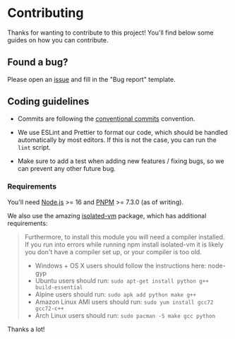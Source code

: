 # Contributing

Thanks for wanting to contribute to this project! You'll find below some guides on how you can contribute.

## Found a bug?

Please open an [issue](https://github.com/lagonapp/serverless/issues/new) and fill in the "Bug report" template.

## Coding guidelines

- Commits are following the [conventional commits](https://www.conventionalcommits.org/en/v1.0.0/) convention.

- We use ESLint and Prettier to format our code, which should be handled automatically by most editors. If this is not the case, you can run the `lint` script.

- Make sure to add a test when adding new features / fixing bugs, so we can prevent any other future bug.

### Requirements

You'll need [Node.js](https://nodejs.org/en/) >= 16 and [PNPM](https://pnpm.io/) >= 7.3.0 (as of writing).

We also use the amazing [isolated-vm](https://github.com/laverdet/isolated-vm) package, which has additional requirements:
> Furthermore, to install this module you will need a compiler installed. If you run into errors while running npm install isolated-vm it is likely you don't have a compiler set up, or your compiler is too old.
>
> - Windows + OS X users should follow the instructions here: node-gyp
> - Ubuntu users should run: `sudo apt-get install python g++ build-essential`
> - Alpine users should run: `sudo apk add python make g++`
> - Amazon Linux AMI users should run: `sudo yum install gcc72 gcc72-c++`
> - Arch Linux users should run: `sudo pacman -S make gcc python`

Thanks a lot!
